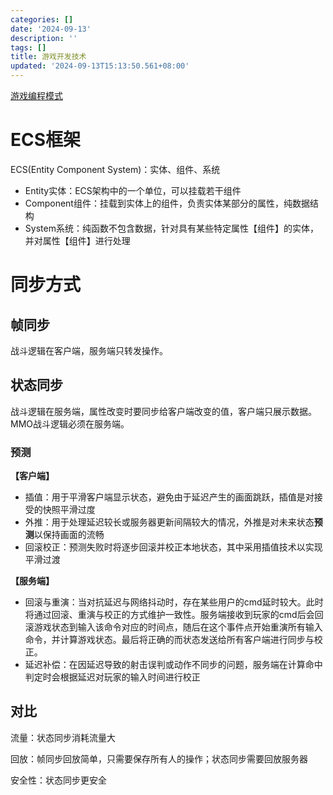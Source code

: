 ```yaml
---
categories: []
date: '2024-09-13'
description: ''
tags: []
title: 游戏开发技术
updated: '2024-09-13T15:13:50.561+08:00'
---
```

[游戏编程模式](https://gpp.tkchu.me/)

# ECS框架

ECS(Entity Component System)：实体、组件、系统

* Entity实体：ECS架构中的一个单位，可以挂载若干组件
* Component组件：挂载到实体上的组件，负责实体某部分的属性，纯数据结构
* System系统：纯函数不包含数据，针对具有某些特定属性【组件】的实体，并对属性【组件】进行处理

# 同步方式

## 帧同步

战斗逻辑在客户端，服务端只转发操作。

## 状态同步

战斗逻辑在服务端，属性改变时要同步给客户端改变的值，客户端只展示数据。MMO战斗逻辑必须在服务端。

### 预测

**【客户端】**

* 插值：用于平滑客户端显示状态，避免由于延迟产生的画面跳跃，插值是对接受的快照平滑过度
* 外推：用于处理延迟较长或服务器更新间隔较大的情况，外推是对未来状态**预测**以保持画面的流畅
* 回滚校正：预测失败时将逐步回滚并校正本地状态，其中采用插值技术以实现平滑过渡

**【服务端】**

* 回滚与重演：当对抗延迟与网络抖动时，存在某些用户的cmd延时较大。此时将通过回滚、重演与校正的方式维护一致性。服务端接收到玩家的cmd后会回滚游戏状态到输入该命令对应的时间点，随后在这个事件点开始重演所有输入命令，并计算游戏状态。最后将正确的而状态发送给所有客户端进行同步与校正。
* 延迟补偿：在因延迟导致的射击误判或动作不同步的问题，服务端在计算命中判定时会根据延迟对玩家的输入时间进行校正

## 对比

流量：状态同步消耗流量大

回放：帧同步回放简单，只需要保存所有人的操作；状态同步需要回放服务器

安全性：状态同步更安全
